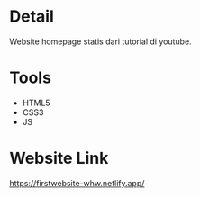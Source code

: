 # Detail
Website homepage statis dari tutorial di youtube.

# Tools
* HTML5
* CSS3
* JS

# Website Link
<https://firstwebsite-whw.netlify.app/>